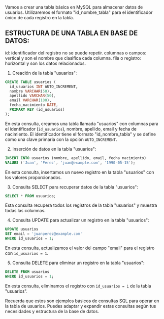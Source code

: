 
Vamos a crear una tabla básica en MySQL para almacenar datos de usuarios. Utilizaremos el formato "id_nombre_tabla" para el identificador único de cada registro en la tabla.

## ESTRUCTURA DE UNA TABLA EN BASE DE DATOS:

id:  identificador del registro no se puede repetir.
columnas o campos: vertical y son el nombre que clasifica cada columna.
fila o registro: horizontal y son los datos relacionados.

1. Creación de la tabla "usuarios":

```sql
CREATE TABLE usuarios (
  id_usuarios INT AUTO_INCREMENT,
  nombre VARCHAR(50),
  apellido VARCHAR(50),
  email VARCHAR(100),
  fecha_nacimiento DATE,
  PRIMARY KEY (id_usuarios)
);
```

En esta consulta, creamos una tabla llamada "usuarios" con columnas para el identificador (`id_usuarios`), nombre, apellido, email y fecha de nacimiento. El identificador tiene el formato "id_nombre_tabla" y se define como una clave primaria con la opción `AUTO_INCREMENT`.

2. Inserción de datos en la tabla "usuarios":

```sql
INSERT INTO usuarios (nombre, apellido, email, fecha_nacimiento) 
VALUES ('Juan', 'Pérez', 'juan@example.com', '1990-05-15');

```

En esta consulta, insertamos un nuevo registro en la tabla "usuarios" con los valores proporcionados.

3. Consulta SELECT para recuperar datos de la tabla "usuarios":

```sql
SELECT * FROM usuarios;
```

Esta consulta recupera todos los registros de la tabla "usuarios" y muestra todas las columnas.

4. Consulta UPDATE para actualizar un registro en la tabla "usuarios":

```sql
UPDATE usuarios
SET email = 'juanperez@example.com'
WHERE id_usuarios = 1;
```

En esta consulta, actualizamos el valor del campo "email" para el registro con `id_usuarios = 1`.

5. Consulta DELETE para eliminar un registro en la tabla "usuarios":

```sql
DELETE FROM usuarios
WHERE id_usuarios = 1;
```

En esta consulta, eliminamos el registro con `id_usuarios = 1` de la tabla "usuarios".

Recuerda que estos son ejemplos básicos de consultas SQL para operar en la tabla de usuarios. Puedes adaptar y expandir estas consultas según tus necesidades y estructura de la base de datos.